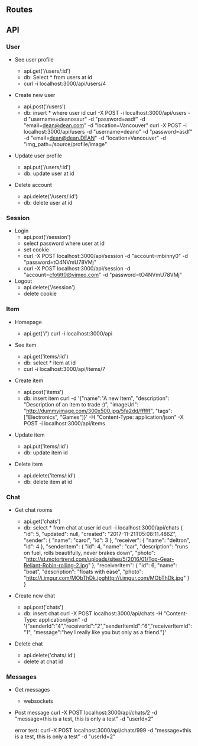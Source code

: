 Routes
------

API
---

### User

- See user profile
  - api.get('/users/:id')
  - db: Select * from users at id
  - curl -i localhost:3000/api/users/4
- Create new user
  - api.post('/users')
  - db: insert * where user id
  curl -X POST -i localhost:3000/api/users -d "username=deanosaur" -d "password=asdf" -d "email=dean@dean.com" -d "location=Vancouver"
  curl -X POST -i localhost:3000/api/users -d "username=deano" -d "password=asdf" -d "email=dean@dean.DEAN" -d "location=Vancouver" -d "img_path=/source/profile/image"

- Update user profile
  - api.put('/users/:id')
  - db: update user at id
- Delete account
  - api.delete('/users/:id')
  - db: delete user at id

### Session

- Login
  - api.post('/session')
  - select password where user at id
  - set cookie
  - curl -X POST localhost:3000/api/session -d "account=mbinny0" -d "password=tO4NVmU78VMj"
  - curl -X POST localhost:3000/api/session -d "account=cfotitt0@vimeo.com" -d "password=tO4NVmU78VMj"
- Logout
  - api.delete('/session')
  - delete cookie

### Item

- Homepage
  - api.get('/')
  curl -i localhost:3000/api

- See item
  - api.get('items/:id')
  - db: select * item at id
  - curl -i localhost:3000/api/items/7

- Create item
  - api.post('items')
  - db: insert item
    curl -d '{"name":"A new Item", "description": "Description of an item to trade :)", "imageUrl": "http://dummyimage.com/300x500.jpg/5fa2dd/ffffff", "tags": ["Electronics", "Games"]}' -H "Content-Type: application/json" -X POST -i localhost:3000/api/items


- Update item
  - api.put('items/:id')
  - db: update item id
- Delete item
  - api.delete('items/:id')
  - db: delete item at id

### Chat

- Get chat rooms
  - api.get('chats')
  - db: select * from chat at user id
  curl -i localhost:3000/api/chats
  {
      "id": 5,
      "updated": null,
      "created": "2017-11-21T05:08:11.486Z",
      "sender": {
        "name": "carol",
        "id": 3
      },
      "receiver": {
        "name": "deltron",
        "id": 4
      },
      "senderItem": {
        "id": 4,
        "name": "car",
        "description": "runs on fuel, rolls beautifully, never brakes down",
        "photo": "http://st.motortrend.com/uploads/sites/5/2016/01/Top-Gear-Reliant-Robin-rolling-2.jpg"
      },
      "receiverItem": {
        "id": 6,
        "name": "boat",
        "description": "floats with ease",
        "photo": "http://i.imgur.com/MObThDk.jpghttp://i.imgur.com/MObThDk.jpg"
      }
    }

- Create new chat
  - api.post('chats')
  - db: insert chat
    curl -X POST localhost:3000/api/chats -H "Content-Type: application/json" -d '{"senderId":"4","receiverId":"2","senderItemId":"6","receiverItemId":"1", "message":"hey I really like you but only as a friend."}'

- Delete chat
  - api.delete('chats/:id')
  - delete at chat id

### Messages

- Get messages
  - websockets
- Post message
  curl -X POST localhost:3000/api/chats/2 -d "message=this is a test, this is only a test" -d "userId=2"

  error test:
  curl -X POST localhost:3000/api/chats/999 -d "message=this is a test, this is only a test" -d "userId=2"
